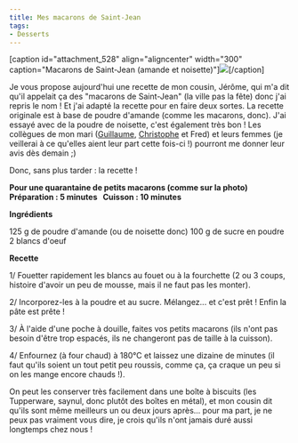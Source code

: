 ```yaml
---
title: Mes macarons de Saint-Jean
tags:
- Desserts
---
```


[caption id="attachment_528" align="aligncenter" width="300" caption="Macarons de Saint-Jean (amande et noisette)"][![](http://lacuisinedelibellule.borisschapira.com/files/2009/12/CIMG4379_2-300x225.jpg)](http://lacuisinedelibellule.borisschapira.com/files/2009/12/CIMG4379_2.jpg)[/caption]

Je vous propose aujourd'hui une recette de mon cousin, Jérôme, qui m'a dit qu'il appelait ça des "macarons de Saint-Jean" (la ville pas la fête) donc j'ai repris le nom ! Et j'ai adapté la recette pour en faire deux sortes. La recette originale est à base de poudre d'amande (comme les macarons, donc). J'ai essayé avec de la poudre de noisette, c'est également très bon ! Les collègues de mon mari ([Guillaume](http://jarodnet.com/), [Christophe](http://cclavreuil.wordpress.com/) et Fred) et leurs femmes (je veillerai à ce qu'elles aient leur part cette fois-ci !) pourront me donner leur avis dès demain ;)

Donc, sans plus tarder : la recette !

**Pour une quarantaine de petits macarons (comme sur la photo)**
**Préparation : 5 minutes   Cuisson : 10 minutes**

**Ingrédients**

125 g de poudre d'amande (ou de noisette donc)
100 g de sucre en poudre
2 blancs d'oeuf

**Recette**

1/ Fouetter rapidement les blancs au fouet ou à la fourchette (2 ou 3 coups, histoire d'avoir un peu de mousse, mais il ne faut pas les monter).

2/ Incorporez-les à la poudre et au sucre. Mélangez... et c'est prêt ! Enfin la pâte est prête !

3/ À l'aide d'une poche à douille, faites vos petits macarons (ils n'ont pas besoin d'être trop espacés, ils ne changeront pas de taille à la cuisson).

4/ Enfournez (à four chaud) à 180°C et laissez une dizaine de minutes (il faut qu'ils soient un tout petit peu roussis, comme ça, ça craque un peu si on les mange encore chauds !).

On peut les conserver très facilement dans une boîte à biscuits (les Tupperware, saynul, donc plutôt des boîtes en métal), et mon cousin dit qu'ils sont même meilleurs un ou deux jours après... pour ma part, je ne peux pas vraiment vous dire, je crois qu'ils n'ont jamais duré aussi longtemps chez nous !
